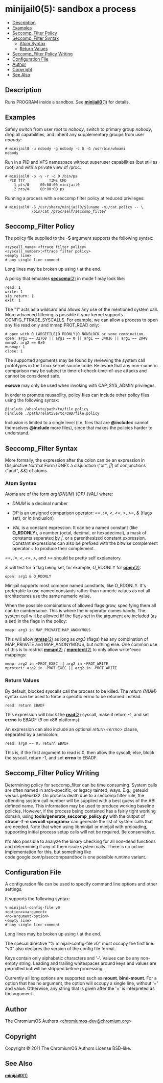 # minijail0(5): sandbox a process

- [Description](#description)
- [Examples](#examples)
- [Seccomp_Filter Policy](#seccomp_filter-policy)
- [Seccomp_Filter Syntax](#seccomp_filter-syntax)
  - [Atom Syntax](#atom-syntax)
  - [Return Values](#return-values)
- [Seccomp_Filter Policy Writing](#seccomp_filter-policy-writing)
- [Configuration File](#configuration-file)
- [Author](#author)
- [Copyright](#copyright)
- [See Also](#see-also)

## Description

Runs PROGRAM inside a sandbox. See [**minijail0**(1)](./minijail0.1) for
details.

## Examples

Safely switch from user *root* to *nobody*, switch to primary group
*nobody*, drop all capabilities, and inherit any supplementary groups
from user *nobody*:

    # minijail0 -u nobody -g nobody -c 0 -G /usr/bin/whoami
    nobody

Run in a PID and VFS namespace without superuser capabilities (but still
as root) and with a private view of /proc:

    # minijail0 -p -v -r -c 0 /bin/ps
      PID TTY           TIME CMD
        1 pts/0     00:00:00 minijail0
        2 pts/0     00:00:00 ps

Running a process with a seccomp filter policy at reduced privileges:

    # minijail0 -S /usr/share/minijail0/$(uname -m)/cat.policy -- \
                /bin/cat /proc/self/seccomp_filter

## Seccomp_Filter Policy

The policy file supplied to the **-S** argument supports the following
syntax:

    <syscall_name>:<ftrace filter policy>
    <syscall_number>:<ftrace filter policy>
    <empty line>
    # any single line comment

Long lines may be broken up using \\ at the end.

A policy that emulates
[**seccomp**(2)](https://man7.org/linux/man-pages/man2/seccomp.2.html)
in mode 1 may look like:

    read: 1
    write: 1
    sig_return: 1
    exit: 1

The \"1\" acts as a wildcard and allows any use of the mentioned system
call. More advanced filtering is possible if your kernel supports
CONFIG_FTRACE_SYSCALLS. For example, we can allow a process to open any
file read only and mmap PROT_READ only:

    # open with O_LARGEFILE|O_RDONLY|O_NONBLOCK or some combination.
    open: arg1 == 32768 || arg1 == 0 || arg1 == 34816 || arg1 == 2048
    mmap2: arg2 == 0x0
    munmap: 1
    close: 1

The supported arguments may be found by reviewing the system call
prototypes in the Linux kernel source code. Be aware that any
non-numeric comparison may be subject to time-of-check-time-of-use
attacks and cannot be considered safe.

**execve** may only be used when invoking with CAP_SYS_ADMIN privileges.

In order to promote reusability, policy files can include other policy
files using the following syntax:

    @include /absolute/path/to/file.policy
    @include ./path/relative/to/CWD/file.policy

Inclusion is limited to a single level (i.e. files that are
**@include**d cannot themselves **@include** more files), since that
makes the policies harder to understand.

## Seccomp_Filter Syntax

More formally, the expression after the colon can be an expression in
Disjunctive Normal Form (DNF): a disjunction (\"or\", *\|\|*) of
conjunctions (\"and\", *&&*) of atoms.

### Atom Syntax

Atoms are of the form *arg{DNUM} {OP} {VAL}* where:

- *DNUM* is a decimal number

- *OP* is an unsigned comparison operator: *==*, *!=*, *\<*, *\<=*,
  *\>*, *\>=*, *&* (flags set), or *in* (inclusion)

- *VAL* is a constant expression. It can be a named constant (like
  **O_RDONLY**), a number (octal, decimal, or hexadecimal), a mask of
  constants separated by *\|*, or a parenthesized constant expression.
  Constant expressions can also be prefixed with the bitwise complement
  operator *\~* to produce their complement.

*==*, *!=*, *\<*, *\<=*, *\>*, and *\>=* should be pretty self
explanatory.

*&* will test for a flag being set, for example, O_RDONLY for
[**open**(2)](https://man7.org/linux/man-pages/man2/open.2.html):

    open: arg1 & O_RDONLY

Minijail supports most common named constants, like O_RDONLY. It\'s
preferable to use named constants rather than numeric values as not all
architectures use the same numeric value.

When the possible combinations of allowed flags grow, specifying them
all can be cumbersome. This is where the *in* operator comes handy. The
system call will be allowed iff the flags set in the argument are
included (as a set) in the flags in the policy:

    mmap: arg3 in MAP_PRIVATE|MAP_ANONYMOUS

This will allow
[**mmap**(2)](https://man7.org/linux/man-pages/man2/mmap.2.html) as long
as *arg3* (flags) has any combination of MAP_PRIVATE and MAP_ANONYMOUS,
but nothing else. One common use of this is to restrict
[**mmap**(2)](https://man7.org/linux/man-pages/man2/mmap.2.html) /
[**mprotect**(2)](https://man7.org/linux/man-pages/man2/mprotect.2.html)
to only allow write^exec mappings:

    mmap: arg2 in ~PROT_EXEC || arg2 in ~PROT_WRITE
    mprotect: arg2 in ~PROT_EXEC || arg2 in ~PROT_WRITE

### Return Values

By default, blocked syscalls call the process to be killed. The *return
{NUM}* syntax can be used to force a specific errno to be returned
instead.

    read: return EBADF

This expression will block the
[**read**(2)](https://man7.org/linux/man-pages/man2/read.2.html)
syscall, make it return -1, and set **errno** to EBADF (9 on x86
platforms).

An expression can also include an optional *return \<errno\>* clause,
separated by a semicolon:

    read: arg0 == 0; return EBADF

This is, if the first argument to read is 0, then allow the syscall;
else, block the syscall, return -1, and set **errno** to EBADF.

## Seccomp_Filter Policy Writing

Determining policy for seccomp_filter can be time consuming. System
calls are often named in arch-specific, or legacy tainted, ways. E.g.,
geteuid versus geteuid32. On process death due to a seccomp filter rule,
the offending system call number will be supplied with a best guess of
the ABI defined name. This information may be used to produce working
baseline policies. However, if the process being contained has a fairly
tight working domain, using **tools/generate_seccomp_policy.py** with
the output of **strace -f -e raw=all \<program\>** can generate the list
of system calls that are needed. Note that when using libminijail or
minijail with preloading, supporting initial process setup calls will
not be required. Be conservative.

It\'s also possible to analyze the binary checking for all non-dead
functions and determining if any of them issue system calls. There is no
active implementation for this, but something like
code.google.com/p/seccompsandbox is one possible runtime variant.

## Configuration File

A configuration file can be used to specify command line options and
other settings.

It supports the following syntax:

    % minijail-config-file v0
    <option>=<argument>
    <no-argument-option>
    <empty line>
    # any single line comment

Long lines may be broken up using \\ at the end.

The special directive \"% minijail-config-file v0\" must occupy the
first line. \"v0\" also declares the version of the config file format.

Keys contain only alphabetic characters and \'-\'. Values can be any
non-empty string. Leading and trailing whitespaces around keys and
values are permitted but will be stripped before processing.

Currently all long options are supported such as **mount**,
**bind-mount**. For a option that has no argument, the option will
occupy a single line, without \'=\' and value. Otherwise, any string
that is given after the \'=\' is interpreted as the argument.

## Author

The ChromiumOS Authors \<chromiumos-dev@chromium.org\>

## Copyright

Copyright © 2011 The ChromiumOS Authors License BSD-like.

## See Also

[**minijail0**(1)](./minijail0.1)
